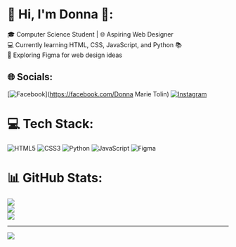 
# 💫 Hi, I'm Donna 👋:
🎓 Computer Science Student | 🌐 Aspiring Web Designer<br>💻 Currently learning HTML, CSS, JavaScript, and Python 📚<br>🎨 Exploring Figma for web design ideas


## 🌐 Socials:
[![Facebook](https://img.shields.io/badge/Facebook-%231877F2.svg?logo=Facebook&logoColor=white)](https://facebook.com/Donna Marie Tolin) [![Instagram](https://img.shields.io/badge/Instagram-%23E4405F.svg?logo=Instagram&logoColor=white)](https://instagram.com/wusdnd) 

# 💻 Tech Stack:
![HTML5](https://img.shields.io/badge/html5-%23E34F26.svg?style=for-the-badge&logo=html5&logoColor=white) ![CSS3](https://img.shields.io/badge/css3-%231572B6.svg?style=for-the-badge&logo=css3&logoColor=white) ![Python](https://img.shields.io/badge/python-3670A0?style=for-the-badge&logo=python&logoColor=ffdd54) ![JavaScript](https://img.shields.io/badge/javascript-%23323330.svg?style=for-the-badge&logo=javascript&logoColor=%23F7DF1E) ![Figma](https://img.shields.io/badge/figma-%23F24E1E.svg?style=for-the-badge&logo=figma&logoColor=white)
# 📊 GitHub Stats:
![](https://github-readme-stats.vercel.app/api?username=comscidnd&theme=dark&hide_border=false&include_all_commits=false&count_private=false)<br/>
![](https://nirzak-streak-stats.vercel.app/?user=comscidnd&theme=dark&hide_border=false)<br/>
![](https://github-readme-stats.vercel.app/api/top-langs/?username=comscidnd&theme=dark&hide_border=false&include_all_commits=false&count_private=false&layout=compact)

---
[![](https://visitcount.itsvg.in/api?id=comscidnd&icon=0&color=0)](https://visitcount.itsvg.in)

<!-- Proudly created with GPRM ( https://gprm.itsvg.in ) -->
